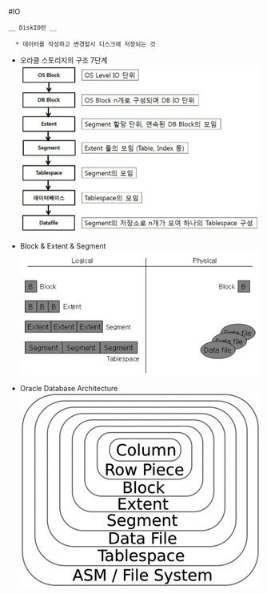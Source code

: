 
#IO

    __ DiskIO란 __
    
      * 데이터를 작성하고 변경할시 디스크에 저장되는 것
      
* 오라클 스토리지의 구조 7단계
![OracleStorage](../image/OracleStorage.PNG)

* Block & Extent & Segment
![databasewithoracle1](../image/databasewithoracle1.PNG)

* Oracle Database Architecture
![databasewithoracle2](../image/databasewithoracle2.jpg)
